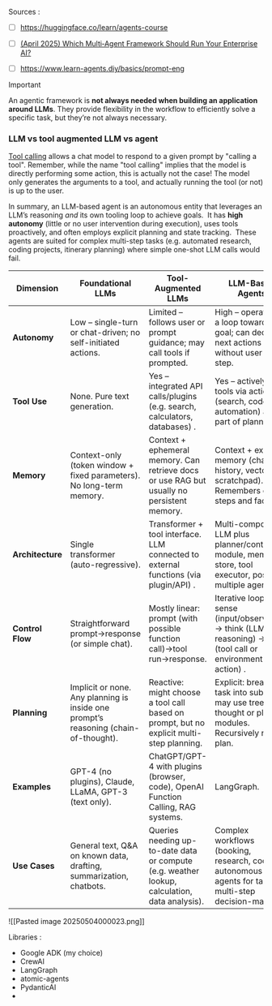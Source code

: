 
Sources : 

- [ ] https://huggingface.co/learn/agents-course
- [ ] [(April 2025) Which Multi‑Agent Framework Should Run Your Enterprise AI?](https://medium.com/@mpuig/which-multi-agent-framework-should-run-your-enterprise-ai-abdc8e09ad89)
- [ ] https://www.learn-agents.diy/basics/prompt-eng



> [!IMPORTANT]
An agentic framework is **not always needed when building an application around LLMs**. They provide flexibility in the workflow to efficiently solve a specific task, but they’re not always necessary.


### LLM vs tool augmented LLM vs agent   

[Tool calling](https://python.langchain.com/docs/concepts/tool_calling/) allows a chat model to respond to a given prompt by "calling a tool".
Remember, while the name "tool calling" implies that the model is directly performing some action, this is actually not the case! The model only generates the arguments to a tool, and actually running the tool (or not) is up to the user.

In summary, an LLM-based agent is an autonomous entity that leverages an LLM’s reasoning _and_ its own tooling loop to achieve goals.  It has **high autonomy** (little or no user intervention during execution), uses tools proactively, and often employs explicit planning and state tracking.  These agents are suited for complex multi-step tasks (e.g. automated research, coding projects, itinerary planning) where simple one-shot LLM calls would fail.

| **Dimension**    | **Foundational LLMs**                                                               | **Tool-Augmented LLMs**                                                                       | **LLM-Based Agents**                                                                                        |
| ---------------- | ----------------------------------------------------------------------------------- | --------------------------------------------------------------------------------------------- | ----------------------------------------------------------------------------------------------------------- |
| **Autonomy**     | Low – single-turn or chat-driven; no self-initiated actions.                        | Limited – follows user or prompt guidance; may call tools if prompted.                        | High – operates in a loop toward a goal; can decide next actions without user each step.                    |
| **Tool Use**     | None. Pure text generation.                                                         | Yes – integrated API calls/plugins (e.g. search, calculators, databases) .                    | Yes – actively uses tools via actions (search, code, UI automation) as part of planning .                   |
| **Memory**       | Context-only (token window + fixed parameters). No long-term memory.                | Context + ephemeral memory. Can retrieve docs or use RAG but usually no persistent memory.    | Context + explicit memory (chat history, vector DB, scratchpad). Remembers earlier steps and facts.         |
| **Architecture** | Single transformer (auto-regressive).                                               | Transformer + tool interface. LLM connected to external functions (via plugin/API) .          | Multi-component. LLM plus planner/controller module, memory store, tool executor, possibly multiple agents. |
| **Control Flow** | Straightforward prompt→response (or simple chat).                                   | Mostly linear: prompt (with possible function call)→tool run→response.                        | Iterative loop: sense (input/observation) → think (LLM reasoning) → act (tool call or environment action) . |
| **Planning**     | Implicit or none. Any planning is inside one prompt’s reasoning (chain-of-thought). | Reactive: might choose a tool call based on prompt, but no explicit multi-step planning.      | Explicit: breaks task into subgoals, may use tree-of-thought or planner modules. Recursively refines plan.  |
| **Examples**     | GPT-4 (no plugins), Claude, LLaMA, GPT-3 (text only).                               | ChatGPT/GPT-4 with plugins (browser, code), OpenAI Function Calling, RAG systems.             | LangGraph.                                                                                                  |
| **Use Cases**    | General text, Q&A on known data, drafting, summarization, chatbots.                 | Queries needing up-to-date data or compute (e.g. weather lookup, calculation, data analysis). | Complex workflows (booking, research, coding), autonomous agents for tasks, multi-step decision-making.     |


![[Pasted image 20250504000023.png]]


Libraries : 

- Google ADK (my choice)
- CrewAI
- LangGraph
- atomic-agents
- PydanticAI
- 
